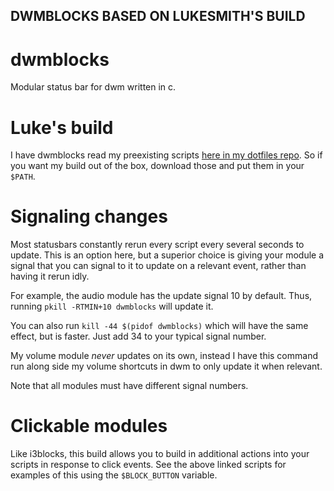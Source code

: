 ## DWMBLOCKS BASED ON LUKESMITH'S BUILD

# dwmblocks

Modular status bar for dwm written in c.


# Luke's build

I have dwmblocks read my preexisting scripts
[here in my dotfiles repo](https://github.com/muelthebest/dotfiles/tree/main/.local/bin/statusbar).
So if you want my build out of the box, download those and put them in your
`$PATH`.

# Signaling changes

Most statusbars constantly rerun every script every several seconds to update.
This is an option here, but a superior choice is giving your module a signal
that you can signal to it to update on a relevant event, rather than having it
rerun idly.

For example, the audio module has the update signal 10 by default.  Thus,
running `pkill -RTMIN+10 dwmblocks` will update it.

You can also run `kill -44 $(pidof dwmblocks)` which will have the same effect,
but is faster.  Just add 34 to your typical signal number.

My volume module *never* updates on its own, instead I have this command run
along side my volume shortcuts in dwm to only update it when relevant.

Note that all modules must have different signal numbers.

# Clickable modules

Like i3blocks, this build allows you to build in additional actions into your
scripts in response to click events.  See the above linked scripts for examples
of this using the `$BLOCK_BUTTON` variable.
